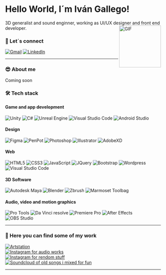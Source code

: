 # Hello World, I´m Iván Gallego!
3D generalist and sound enginner, working as UI/UX designer and front end developer.
<img align="right" alt="GIF" height="135px" src="https://media.giphy.com/media/du3J3cXyzhj75IOgvA/giphy.gif" />

### 🤝 Let´s connect
<a href="mailto:ivangalcal@gmail.com" target="_blank"><img src="https://img.shields.io/badge/Gmail-%23EA4335?style=for-the-badge&logo=Gmail&logoColor=white" alt="Gmail"></a>
<a href="https://www.linkedin.com/in/ivangallego/" target="_blank"><img src="https://img.shields.io/badge/LinkedIn-%230A66C2?style=for-the-badge&logo=LinkedIn&logoColor=white" alt="LinkedIn"></a>

---

### 😎 About me
Coming soon

### 🛠 Tech stack

#### Game and app development
![Unity](https://img.shields.io/badge/Unity-%23f5f5f5?style=flat&logo=Unity&logoColor=%23707070)
![C#](https://img.shields.io/badge/C%23-%23512BD4?style=flat&logo=C%23&logoColor=white)
![Unreal Engine](https://img.shields.io/badge/Unreal%20Engine-%230E1128?style=flat&logo=Unreal%20Engine&logoColor=white)
![Visual Studio Code](https://img.shields.io/badge/Visual%20Studio-%235C2D91?style=flat&logo=Visual%20Studio&logoColor=white)
![Android Studio](https://img.shields.io/badge/Android%20Studio-%233DDC84?style=flat&logo=Android%20Studio&logoColor=white)
#### Design
![Figma](https://img.shields.io/badge/Figma-%23F24E1E?style=flat&logo=Figma&logoColor=white)
![PenPot](https://img.shields.io/badge/Penpot-%23000000?style=flat&logo=Penpot&logoColor=white)
![Photoshop](https://img.shields.io/badge/Photoshop-%2331A8FF?style=flat&logo=Adobe%20Photoshop&logoColor=white)
![Illustrator](https://img.shields.io/badge/Illustrator-%23FF9A00?style=flat&logo=Adobe%20Illustrator&logoColor=white)
![AdobeXD](https://img.shields.io/badge/Adobe%20XD-%23FF61F6?style=flat&logo=Adobe%20XD&logoColor=white)
#### Web
![HTML5](https://img.shields.io/badge/HTML5-%23E34F26?style=flat&logo=HTML5&logoColor=white)
![CSS3](https://img.shields.io/badge/CSS3-%231572B6?style=flat&logo=CSS3&logoColor=white)
![JavaScript](https://img.shields.io/badge/JavaScript-%23F7DF1E?style=flat&logo=JavaScript&logoColor=white)
![JQuery](https://img.shields.io/badge/jQuery-%230769AD?style=flat&logo=jQuery&logoColor=white)
![Bootstrap](https://img.shields.io/badge/Bootstrap-%237952B3?style=flat&logo=Bootstrap&logoColor=white)
![Wordpress](https://img.shields.io/badge/WordPress-%2321759B?style=flat&logo=WordPress&logoColor=white)
![Visual Studio Code](https://img.shields.io/badge/Visual%20Studio%20Code-%23007ACC?style=flat&logo=Visual%20Studio%20Code&logoColor=white)
#### 3D Software
![Autodesk Maya](https://img.shields.io/badge/Autodesk%20Maya-%2337A5CC?style=flat&logo=Autodesk%20Maya&logoColor=white)
![Blender](https://img.shields.io/badge/Blender-%23E87D0D?style=flat&logo=Blender&logoColor=white)
![Zbrush](https://img.shields.io/badge/Zbrush-%23ededed?style=flat&logoColor=white)
![Marmoset Toolbag](https://img.shields.io/badge/Marmoset%20Toolbag-%23ff0044?style=flat&logoColor=white)
#### Audio, video and motion graphics
![Pro Tools](https://img.shields.io/badge/Pro%20Tools-%237625e8?style=flat&logo=Pro%20Tools&logoColor=white)
![Da Vinci resolve](https://img.shields.io/badge/DaVinci%20Resolve-%23233A51?style=flat&logo=DaVinci%20Resolve&logoColor=white)
![Premiere Pro](https://img.shields.io/badge/Premiere%20Pro-%239494f7?style=flat&logo=Adobe%20Premiere%20Pro&logoColor=white)
![After Effects](https://img.shields.io/badge/After%20Effects-%23cb8cf7?style=flat&logo=Adobe%20After%20Effects&logoColor=white)
![OBS Studio](https://img.shields.io/badge/OBS%20Studio-%23302E31?style=flat&logo=OBS%20Studio&logoColor=white)

<!--
<details>
  <summary><h4>Other</h4></summary>
  <h4>3D software</h4>
  <img alt="Autodesk Maya" src="https://img.shields.io/badge/Autodesk%20Maya-%2337A5CC?style=flat&logo=Autodesk%20Maya&logoColor=white">
  <img alt="Blender" src="https://img.shields.io/badge/Blender-%23E87D0D?style=flat&logo=Blender&logoColor=white">
  <img alt="Zbrush" src="https://img.shields.io/badge/Zbrush-%23ededed?style=flat&logoColor=white">
  <img alt="Marmoset Toolbag" src="https://img.shields.io/badge/Marmoset%20Toolbag-%23ff0044?style=flat&logoColor=white">
  <h4>Audio, video and motion graphics:</h4>
  <img alt="Pro Tools" src="https://img.shields.io/badge/Pro%20Tools-%237625e8?style=flat&logo=Pro%20Tools&logoColor=white">
  <img alt="Da Vinci resolve" src="https://img.shields.io/badge/DaVinci%20Resolve-%23233A51?style=flat&logo=DaVinci%20Resolve&logoColor=white">
  <img alt="Premiere Pro" src="https://img.shields.io/badge/Premiere%20Pro-%239494f7?style=flat&logo=Adobe%20Premiere%20Pro&logoColor=white">
  <img alt="After Effects" src="https://img.shields.io/badge/After%20Effects-%23cb8cf7?style=flat&logo=Adobe%20After%20Effects&logoColor=white">
  <img alt="OBS Studio" src="https://img.shields.io/badge/OBS%20Studio-%23302E31?style=flat&logo=OBS%20Studio&logoColor=white">
</details>
-->

---
### 🔎 Here you can find some of my work
<a href="https://www.artstation.com/igcstudio"><img src="https://img.shields.io/badge/3D%20works-%2313AFF0?style=for-the-badge&logo=ArtStation&logoColor=white&label=Artstation%20for" alt="Artstation"></a><br>
<a href="https://www.instagram.com/igcstudio/"><img src="https://img.shields.io/badge/audio%20work-%23C13584?style=for-the-badge&logo=Instagram&logoColor=white&label=Instagram%20for" alt="Instagram for audio works"></a><br>
<a href="https://www.instagram.com/ivangalcal/"><img src="https://img.shields.io/badge/random%20stuff-%23C13584?style=for-the-badge&logo=Instagram&logoColor=white&label=Instagram%20for" alt="Instagram for rendom stuff"></a><br>
<a href="https://soundcloud.com/igcstudio"><img src="https://img.shields.io/badge/old%20songs%20i%20mixed%20for%20fun-%23FF3300?style=for-the-badge&logo=SoundCloud&logoColor=white&label=SoundCloud%20with" alt="Soundcloud of old songs i mixed for fun"></a>


---

<!--
<details>
  <summary>:zap: Github Stats</summary>
  <img src="https://github-readme-stats.vercel.app/api?username=igallegocalvo&&show_icons=true&title_color=222222&icon_color=03A87C&text_color=333333&bg_color=ffffff">
</details>

<details>
  <summary>:zap: Languages Used</summary>
  <img src="https://github-readme-stats.vercel.app/api/top-langs/?username=igallegocalvo&layout=compact">
</details>
-->

<!--
**igallegocalvo/igallegocalvo** is a ✨ _special_ ✨ repository because its `README.md` (this file) appears on your GitHub profile.

Here are some ideas to get you started:

- 🔭 I’m currently working on ...
- 🌱 I’m currently learning ...
- 👯 I’m looking to collaborate on ...
- 🤔 I’m looking for help with ...
- 💬 Ask me about ...
- 📫 How to reach me: ...
- 😄 Pronouns: ...
- ⚡ Fun fact: ...
-->

